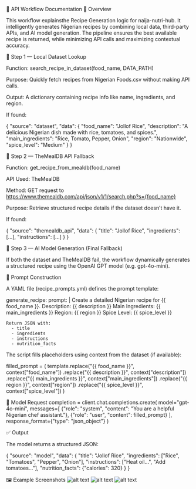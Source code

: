 🧩 API Workflow Documentation
📘 Overview

This workflow explainsthe Recipe Generation logic for naija-nutri-hub.
It intelligently generates Nigerian recipes by combining local data, third-party APIs, and AI model generation.
The pipeline ensures the best available recipe is returned, while minimizing API calls and maximizing contextual accuracy.

🔹 Step 1 — Local Dataset Lookup

Function: search_recipe_in_dataset(food_name, DATA_PATH)

Purpose: Quickly fetch recipes from Nigerian Foods.csv without making API calls.

Output: A dictionary containing recipe info like name, ingredients, and region.

If found:

{
  "source": "dataset",
  "data": {
    "food_name": "Jollof Rice",
    "description": "A delicious Nigerian dish made with rice, tomatoes, and spices.",
    "main_ingredients": "Rice, Tomato, Pepper, Onion",
    "region": "Nationwide",
    "spice_level": "Medium"
  }
}

🔹 Step 2 — TheMealDB API Fallback

Function: get_recipe_from_mealdb(food_name)

API Used: TheMealDB

Method: GET request to https://www.themealdb.com/api/json/v1/1/search.php?s={food_name}

Purpose: Retrieve structured recipe details if the dataset doesn’t have it.

If found:

{
  "source": "themealdb_api",
  "data": { "title": "Jollof Rice", "ingredients": [...], "instructions": [...] }
}

🔹 Step 3 — AI Model Generation (Final Fallback)

If both the dataset and TheMealDB fail, the workflow dynamically generates a structured recipe using the OpenAI GPT model (e.g. gpt-4o-mini).

🧩 Prompt Construction

A YAML file (recipe_prompts.yml) defines the prompt template:

generate_recipe:
  prompt: |
    Create a detailed Nigerian recipe for {{ food_name }}.
    Description: {{ description }}
    Main Ingredients: {{ main_ingredients }}
    Region: {{ region }}
    Spice Level: {{ spice_level }}

    Return JSON with:
      - title
      - ingredients
      - instructions
      - nutrition_facts


The script fills placeholders using context from the dataset (if available):

filled_prompt = (
    template.replace("{{ food_name }}", context["food_name"])
            .replace("{{ description }}", context["description"])
            .replace("{{ main_ingredients }}", context["main_ingredients"])
            .replace("{{ region }}", context["region"])
            .replace("{{ spice_level }}", context["spice_level"])
)

🧠 Model Request
completion = client.chat.completions.create(
    model="gpt-4o-mini",
    messages=[
        {"role": "system", "content": "You are a helpful Nigerian chef assistant."},
        {"role": "user", "content": filled_prompt}
    ],
    response_format={"type": "json_object"}
)

✅ Output

The model returns a structured JSON:

{
  "source": "model",
  "data": {
    "title": "Jollof Rice",
    "ingredients": ["Rice", "Tomatoes", "Pepper", "Onion"],
    "instructions": ["Heat oil...", "Add tomatoes..."],
    "nutrition_facts": {"calories": 320}
  }
}

🖼️ Example Screenshots 
![alt text](image.png)
![alt text](image-1.png)
![alt text](image-2.png)